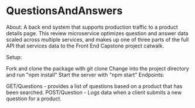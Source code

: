 # QuestionsAndAnswers

About: A back end system that supports production traffic to a product details page. This review microservice optimizes question and answer data scaled across multiple services, and makes up one of three parts of the full API that services data to the Front End Capstone project catwalk.

Setup:

Fork and clone the package with git clone
Change into the project directory and run "npm install"
Start the server with "npm start"
Endpoints:

GET/Questions - provides a list of questions based on a product that has been searched.
POST/Question - Logs data when a client submits a new question for a product.